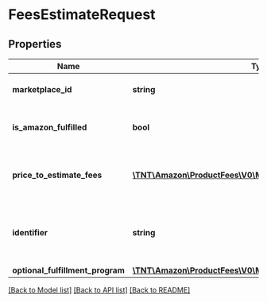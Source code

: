 # FeesEstimateRequest

## Properties
Name | Type | Description | Notes
------------ | ------------- | ------------- | -------------
**marketplace_id** | **string** | A marketplace identifier. | 
**is_amazon_fulfilled** | **bool** | When true, the offer is fulfilled by Amazon. | [optional] 
**price_to_estimate_fees** | [**\TNT\Amazon\ProductFees\V0\Model\PriceToEstimateFees**](PriceToEstimateFees.md) | The product price that the fee estimate is based on. | 
**identifier** | **string** | A unique identifier provided by the caller to track this request. | 
**optional_fulfillment_program** | [**\TNT\Amazon\ProductFees\V0\Model\OptionalFulfillmentProgram**](OptionalFulfillmentProgram.md) |  | [optional] 

[[Back to Model list]](../README.md#documentation-for-models) [[Back to API list]](../README.md#documentation-for-api-endpoints) [[Back to README]](../README.md)


